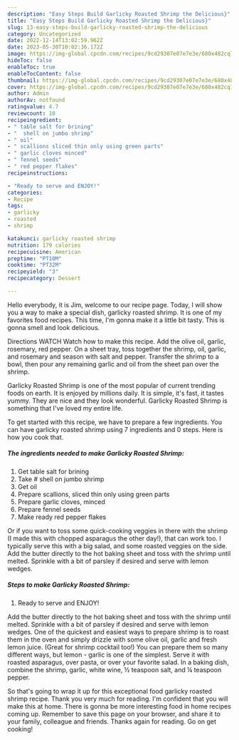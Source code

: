 ```yaml
---
description: "Easy Steps Build Garlicky Roasted Shrimp the Delicious}"
title: "Easy Steps Build Garlicky Roasted Shrimp the Delicious}"
slug: 13-easy-steps-build-garlicky-roasted-shrimp-the-delicious
category: Uncategorized
date: 2022-12-14T13:02:59.962Z
date: 2023-05-30T10:02:36.172Z
image: https://img-global.cpcdn.com/recipes/9cd29307e07e7e3e/680x482cq70/garlicky-roasted-shrimp-recipe-main-photo.jpg
hideToc: false
enableToc: true
enableTocContent: false
thumbnail: https://img-global.cpcdn.com/recipes/9cd29307e07e7e3e/680x482cq70/garlicky-roasted-shrimp-recipe-main-photo.jpg
cover: https://img-global.cpcdn.com/recipes/9cd29307e07e7e3e/680x482cq70/garlicky-roasted-shrimp-recipe-main-photo.jpg
author: Admin
authorAv: notfound
ratingvalue: 4.7
reviewcount: 10
recipeingredient:
- " table salt for brining"
- "  shell on jumbo shrimp"
- " oil"
- " scallions sliced thin only using green parts"
- " garlic cloves minced"
- " fennel seeds"
- " red pepper flakes"
recipeinstructions:

- "Ready to serve and ENJOY!"
categories:
- Recipe
tags:
- garlicky
- roasted
- shrimp

katakunci: garlicky roasted shrimp 
nutrition: 179 calories
recipecuisine: American
preptime: "PT10M"
cooktime: "PT32M"
recipeyield: "3"
recipecategory: Dessert

---
```



Hello everybody, it is Jim, welcome to our recipe page. Today, I will show you a way to make a special dish, garlicky roasted shrimp. It is one of my favorites food recipes. This time, I'm gonna make it a little bit tasty. This is gonna smell and look delicious.

Directions WATCH Watch how to make this recipe. Add the olive oil, garlic, rosemary, red pepper. On a sheet tray, toss together the shrimp, oil, garlic, and rosemary and season with salt and pepper. Transfer the shrimp to a bowl, then pour any remaining garlic and oil from the sheet pan over the shrimp.

Garlicky Roasted Shrimp is one of the most popular of current trending foods on earth. It is enjoyed by millions daily. It is simple, it's fast, it tastes yummy. They are nice and they look wonderful. Garlicky Roasted Shrimp is something that I've loved my entire life.


To get started with this recipe, we have to prepare a few ingredients. You can have garlicky roasted shrimp using 7 ingredients and 0 steps. Here is how you cook that.

<!--inarticleads1-->

##### The ingredients needed to make Garlicky Roasted Shrimp:

1. Get  table salt for brining
1. Take  # shell on jumbo shrimp
1. Get  oil
1. Prepare  scallions, sliced thin only using green parts
1. Prepare  garlic cloves, minced
1. Prepare  fennel seeds
1. Make ready  red pepper flakes


Or if you want to toss some quick-cooking veggies in there with the shrimp (I made this with chopped asparagus the other day!), that can work too. I typically serve this with a big salad, and some roasted veggies on the side. Add the butter directly to the hot baking sheet and toss with the shrimp until melted. Sprinkle with a bit of parsley if desired and serve with lemon wedges. 

<!--inarticleads2-->

##### Steps to make Garlicky Roasted Shrimp:


1. Ready to serve and ENJOY!

Add the butter directly to the hot baking sheet and toss with the shrimp until melted. Sprinkle with a bit of parsley if desired and serve with lemon wedges. One of the quickest and easiest ways to prepare shrimp is to roast them in the oven and simply drizzle with some olive oil, garlic and fresh lemon juice. (Great for shrimp cocktail too!) You can prepare them so many different ways, but lemon - garlic is one of the simplest. Serve it with roasted asparagus, over pasta, or over your favorite salad. In a baking dish, combine the shrimp, garlic, white wine, ½ teaspoon salt, and ¼ teaspoon pepper. 

So that's going to wrap it up for this exceptional food garlicky roasted shrimp recipe. Thank you very much for reading. I'm confident that you will make this at home. There is gonna be more interesting food in home recipes coming up. Remember to save this page on your browser, and share it to your family, colleague and friends. Thanks again for reading. Go on get cooking!
